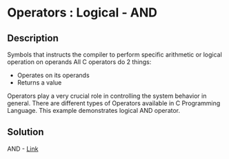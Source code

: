 # Operators : Logical - AND

## Description

Symbols that instructs the compiler to perform specific arithmetic or logical operation on operands All C operators do 2 things:

- Operates on its operands
- Returns a value

Operators play a very crucial role in controlling the system behavior in general. 
There are different types of Operators available in C Programming Language. 
This example demonstrates logical AND operator.
## Solution

AND - [Link](https://github.com/rammya29/Emertxe-Internship/blob/main/Advanced%20-%20C/Sample%20Programs/Chapter-1%20:%20%20Basic%20Refresher/Program-39%20:%20Operator%20-%20Logical%20-%20AND/and.c)
